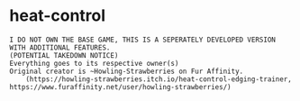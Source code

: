 # heat-control
    I DO NOT OWN THE BASE GAME, THIS IS A SEPERATELY DEVELOPED VERSION WITH ADDITIONAL FEATURES.
    (POTENTIAL TAKEDOWN NOTICE)
    Everything goes to its respective owner(s)
    Original creator is ~Howling-Strawberries on Fur Affinity. 
        (https://howling-strawberries.itch.io/heat-control-edging-trainer, https://www.furaffinity.net/user/howling-strawberries/)

